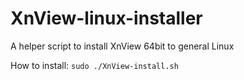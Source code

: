 # XnView-linux-installer
A helper script to install XnView 64bit to general Linux

How to install: `sudo ./XnView-install.sh`